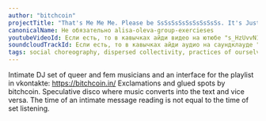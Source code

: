```yaml
---
author: "bitchcoin"
projectTitle: "That's Me Me Me. Please be SsSsSsSsSsSsSsSsSs. It's Just for you."
canonicalName: Не обязательно alisa-oleva-group-exercieses
youtubeVideoId: Если есть, то в кавычках айди видео на ютюбе "s_HzUvvN1Ns"
soundcloudTrackId: Если есть, то в кавычках айди аудио на саундклауде "353915180"
tags: social choreography, dispersed collectivity, practices of ourselves, 8-BIT DESIRE
---
```

Intimate DJ set of queer and fem musicians and an interface for the playlist in vkontakte: https://bitchcoin.in/
Exclamations and glued spots by bitchcoin. Speculative disco where music converts into the text and vice versa. The time of an intimate message reading is not equal to the time of set listening.
